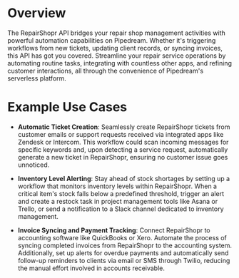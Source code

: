 # Overview

The RepairShopr API bridges your repair shop management activities with powerful automation capabilities on Pipedream. Whether it's triggering workflows from new tickets, updating client records, or syncing invoices, this API has got you covered. Streamline your repair service operations by automating routine tasks, integrating with countless other apps, and refining customer interactions, all through the convenience of Pipedream's serverless platform.

# Example Use Cases

- **Automatic Ticket Creation**: Seamlessly create RepairShopr tickets from customer emails or support requests received via integrated apps like Zendesk or Intercom. This workflow could scan incoming messages for specific keywords and, upon detecting a service request, automatically generate a new ticket in RepairShopr, ensuring no customer issue goes unnoticed.

- **Inventory Level Alerting**: Stay ahead of stock shortages by setting up a workflow that monitors inventory levels within RepairShopr. When a critical item's stock falls below a predefined threshold, trigger an alert and create a restock task in project management tools like Asana or Trello, or send a notification to a Slack channel dedicated to inventory management.

- **Invoice Syncing and Payment Tracking**: Connect RepairShopr to accounting software like QuickBooks or Xero. Automate the process of syncing completed invoices from RepairShopr to the accounting system. Additionally, set up alerts for overdue payments and automatically send follow-up reminders to clients via email or SMS through Twilio, reducing the manual effort involved in accounts receivable.
